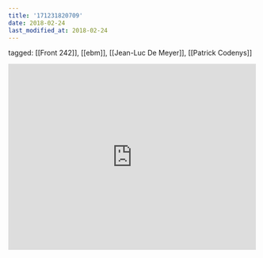 ```yaml
---
title: '171231820709'
date: 2018-02-24
last_modified_at: 2018-02-24
---
```

tagged: [[Front 242]], [[ebm]], [[Jean-Luc De Meyer]], [[Patrick Codenys]]
<iframe allow="accelerometer; autoplay; clipboard-write; encrypted-media; gyroscope; picture-in-picture" allowfullscreen="" frameborder="0" height="375" id="youtube_iframe" src="https://www.youtube.com/embed/m1cRGVaJF7Y?feature=oembed&amp;enablejsapi=1&amp;origin=https://safe.txmblr.com&amp;wmode=opaque" width="500"></iframe>